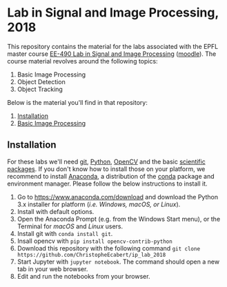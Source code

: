 # Lab in Signal and Image Processing, 2018

This repository contains the material for the labs associated with the EPFL master course [EE-490 Lab in Signal and Image Processing][epfl_link] ([moodle][moodle_link]). The course material revolves around the following topics:

1. Basic Image Processing
2. Object Detection
3. Object Tracking

[epfl_link]: http://edu.epfl.ch/coursebook/en/lab-in-signal-and-image-processing-EE-490-F
[moodle_link]:https://moodle.epfl.ch/course/view.php?id=14357

Below is the material you'll find in that repository:

1. [Installation](#installation)
2. [Basic Image Processing](assignments/basic_image_processing.ipynb)

## Installation

For these labs we'll need [git][git_link], [Python][python_link], [OpenCV][opencv_link] and the basic [scientific packages][scipy]. If you don't know how to install those on your platform, we recommend to install [Anaconda][anaconda], a distribution of the [conda][conda] package and environment manager. Please follow the below instructions to install it.

1. Go to https://www.anaconda.com/download and download the Python 3.x installer for platform (*i.e. Windows, macOS, or Linux*).
2. Install with default options.
3. Open the Anaconda Prompt (e.g. from the Windows Start menu), or the Terminal for *macOS* and *Linux* users.
4. Install git with `conda install git`.
5. Insall opencv with `pip install opencv-contrib-python`
6. Download this repository with the following command `git clone https://github.com/ChristopheEcabert/ip_lab_2018`
7. Start Jupyter with `jupyter notebook`. The command should open a new tab in your web browser.
8. Edit and run the notebooks from your browser.

[git_link]: https://git-scm.com
[python_link]: https://www.python.org
[opencv_link]: https://opencv.org
[scipy]: https://www.scipy.org
[anaconda]: https://anaconda.org
[conda]: https://conda.io


